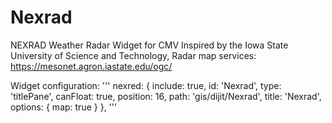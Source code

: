 # Nexrad
NEXRAD Weather Radar Widget for CMV
Inspired by the Iowa State University of Science and Technology,
Radar map services:
https://mesonet.agron.iastate.edu/ogc/

Widget configuration:
'''
nexred: {
			    include: true,
			    id: 'Nexrad',
			    type: 'titlePane',
			    canFloat: true,
			    position: 16,
			    path: 'gis/dijit/Nexrad',
			    title: 'Nexrad',
			    options: {
			        map: true
			    }
			},
'''
